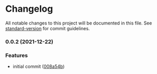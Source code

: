 # Changelog

All notable changes to this project will be documented in this file. See [standard-version](https://github.com/conventional-changelog/standard-version) for commit guidelines.

### 0.0.2 (2021-12-22)


### Features

* initial commit ([008a54b](https://github.com/jtroya/react-project-template/commit/008a54b90c9de7d6e2987805f6fe7bbbfa8f6d15))
